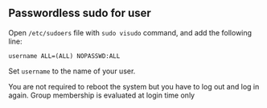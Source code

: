 ## Passwordless sudo for user

Open `/etc/sudoers` file with `sudo visudo` command, and add the following line:

    username ALL=(ALL) NOPASSWD:ALL

Set `username` to the name of your user.

You are not required to reboot the system but you have to log out and log in again. 
Group membership is evaluated at login time only
